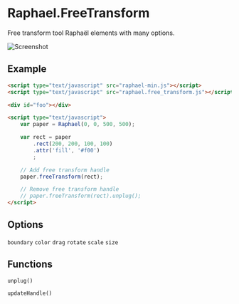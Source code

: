 Raphael.FreeTransform
====================

  Free transform tool Raphaël elements with many options.

  ![Screenshot](https://github.com/ElbertF/Raphael.FreeTransform/raw/master/screenshot.png)


Example
-------

```html
<script type="text/javascript" src="raphael-min.js"></script>
<script type="text/javascript" src="raphael.free_transform.js"></script>

<div id="foo"></div>

<script type="text/javascript">
	var paper = Raphael(0, 0, 500, 500);

	var rect = paper
		.rect(200, 200, 100, 100)
		.attr('fill', '#f00')
		;

	// Add free transform handle
	paper.freeTransform(rect);

	// Remove free transform handle
	// paper.freeTransform(rect).unplug();
</script>
```

Options
-------

`boundary`
`color`
`drag`
`rotate`
`scale`
`size`

Functions
---------

`unplug()`

`updateHandle()`
